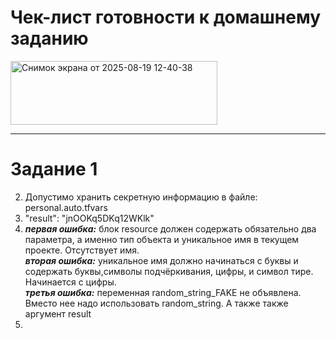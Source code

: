 # Чек-лист готовности к домашнему заданию

<img width="331" height="102" alt="Снимок экрана от 2025-08-19 12-40-38" src="https://github.com/user-attachments/assets/ac090a51-e02c-4b30-bdf6-ea7c8c5cc8a6" />

<hr>

# Задание 1

2. Допустимо хранить секретную информацию в файле: personal.auto.tfvars
3. "result": "jnOOKq5DKq12WKlk"
4. 
   ***первая ошибка:*** блок resource должен содержать обязательно два параметра, а именно тип объекта и уникальное имя в текущем проекте. Отсутствует имя.<br>
   ***вторая ошибка:*** уникальное имя должно начинаться с буквы и содержать буквы,символы подчёркивания, цифры, и символ тире. Начинается с цифры.<br>
   ***третья ошибка:*** переменная random_string_FAKE не объявлена. Вместо нее надо использовать random_string. А также также аргумент result 
5. 

